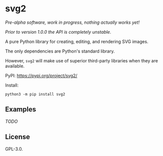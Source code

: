 # svg2

_Pre-alpha software, work in progress, nothing actually works yet!_

_Prior to version 1.0.0 the API is completely unstable._

A pure Python library for creating, editing, and rendering SVG images.

The only dependencies are Python's standard library.

However, `svg2` will make use of superior third-party libraries when they
are available.

PyPI: https://pypi.org/project/svg2/

Install:
```
python3 -m pip install svg2
````

## Examples

_TODO_

## License

GPL-3.0.
